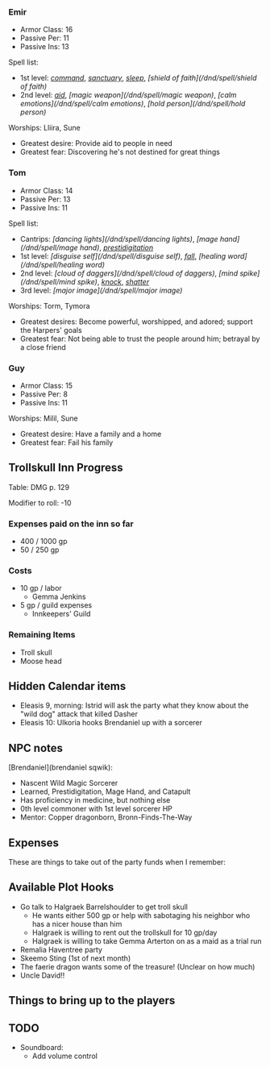 ### Emir

* Armor Class: 16
* Passive Per: 11
* Passive Ins: 13

Spell list:

 * 1st level: _[command](/dnd/spell/command)_, _[sanctuary](/dnd/spell/sanctuary)_, _[sleep](/dnd/spell/sleep)_, _[shield of faith](/dnd/spell/shield of faith)_
 * 2nd level: _[aid](/dnd/spell/aid)_, _[magic weapon](/dnd/spell/magic weapon)_, _[calm emotions](/dnd/spell/calm emotions)_, _[hold person](/dnd/spell/hold person)_

Worships: Lliira, Sune

* Greatest desire: Provide aid to people in need
* Greatest fear: Discovering he's not destined for great things

### Tom

* Armor Class: 14
* Passive Per: 13
* Passive Ins: 11

Spell list:

 * Cantrips: _[dancing lights](/dnd/spell/dancing lights)_, _[mage hand](/dnd/spell/mage hand)_, _[prestidigitation](/dnd/spell/prestidigitation)_
 * 1st level: _[disguise self](/dnd/spell/disguise self)_, _[fall](/dnd/spell/fall)_, _[healing word](/dnd/spell/healing word)_
 * 2nd level: _[cloud of daggers](/dnd/spell/cloud of daggers)_, _[mind spike](/dnd/spell/mind spike)_, _[knock](/dnd/spell/knock)_, _[shatter](/dnd/spell/shatter)_
 * 3rd level: _[major image](/dnd/spell/major image)_

Worships: Torm, Tymora

* Greatest desires: Become powerful, worshipped, and adored; support the Harpers' goals
* Greatest fear: Not being able to trust the people around him; betrayal by a close friend

### Guy

* Armor Class: 15
* Passive Per: 8
* Passive Ins: 11

Worships: Milil, Sune

* Greatest desire: Have a family and a home
* Greatest fear: Fail his family

## Trollskull Inn Progress

Table: DMG p. 129

Modifier to roll: -10

### Expenses paid on the inn so far

* 400 / 1000 gp
* 50 / 250 gp

### Costs

* 10 gp / labor
  * Gemma Jenkins
* 5 gp / guild expenses
  * Innkeepers' Guild

### Remaining Items

* Troll skull
* Moose head

## Hidden Calendar items

* Eleasis 9, morning: Istrid will ask the party what they know about the "wild dog" attack that killed Dasher
* Eleasis 10: Ulkoria hooks Brendaniel up with a sorcerer

## NPC notes

[Brendaniel](brendaniel sqwik):

 * Nascent Wild Magic Sorcerer
 * Learned, Prestidigitation, Mage Hand, and Catapult
 * Has proficiency in medicine, but nothing else
 * 0th level commoner with 1st level sorcerer HP
 * Mentor: Copper dragonborn, Bronn-Finds-The-Way

## Expenses

These are things to take out of the party funds when I remember:

## Available Plot Hooks

* Go talk to Halgraek Barrelshoulder to get troll skull
  * He wants either 500 gp or help with sabotaging his neighbor who has a nicer house than him
  * Halgraek is willing to rent out the trollskull for 10 gp/day
  * Halgraek is willing to take Gemma Arterton on as a maid as a trial run
* Remalia Haventree party
* Skeemo Sting (1st of next month)
* The faerie dragon wants some of the treasure! (Unclear on how much)
* Uncle David!!

## Things to bring up to the players

## TODO

* Soundboard:
  * Add volume control
